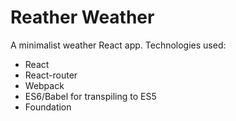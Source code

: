 # Reather Weather

A minimalist weather React app. Technologies used:

- React
- React-router
- Webpack
- ES6/Babel for transpiling to ES5
- Foundation

